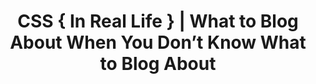 ---
layout: bookmark
title: >-
  CSS { In Real Life } | What to Blog About When You Don’t Know What to Blog
  About
tags:
  - Bookmarks
  - Writing
  - Why you need a personal website
created: '2023-11-24T00:31:14.901Z'
link: https://css-irl.info/what-to-blog-about-when-you-dont-know-what-to-blog-about/
id: 683438892
excerpt: Tips, tricks and tutorials on the web’s most beautiful language.
image: https://css-irl.info/social_1200x630.png
---